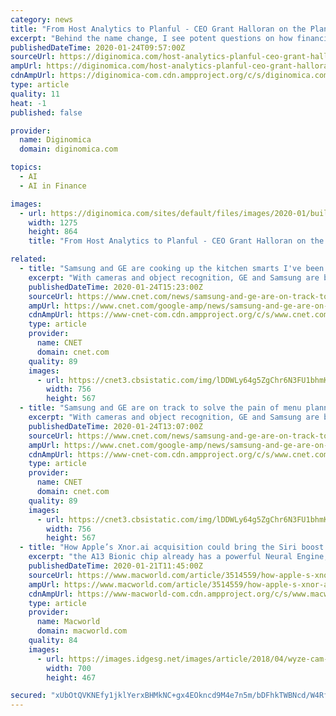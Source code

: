 ```yaml
---
category: news
title: "From Host Analytics to Planful - CEO Grant Halloran on the Planful rebranding, and why continuous planning is a change worth pushing for"
excerpt: "Behind the name change, I see potent questions on how financial planning is changing ... One looming question is the role of machine learning and AI. I expect we'll hear a lot more about this at Planful's next user events. But for now, Halloran said: Where we're going in the future is bringing machine learning, so you can actually allow ..."
publishedDateTime: 2020-01-24T09:57:00Z
sourceUrl: https://diginomica.com/host-analytics-planful-ceo-grant-halloran-planful-rebranding-and-why-continuous-planning-change
ampUrl: https://diginomica.com/host-analytics-planful-ceo-grant-halloran-planful-rebranding-and-why-continuous-planning-change?amp
cdnAmpUrl: https://diginomica-com.cdn.ampproject.org/c/s/diginomica.com/host-analytics-planful-ceo-grant-halloran-planful-rebranding-and-why-continuous-planning-change?amp
type: article
quality: 11
heat: -1
published: false

provider:
  name: Diginomica
  domain: diginomica.com

topics:
  - AI
  - AI in Finance

images:
  - url: https://diginomica.com/sites/default/files/images/2020-01/building-blocks.jpg
    width: 1275
    height: 864
    title: "From Host Analytics to Planful - CEO Grant Halloran on the Planful rebranding, and why continuous planning is a change worth pushing for"

related:
  - title: "Samsung and GE are cooking up the kitchen smarts I've been waiting for"
    excerpt: "With cameras and object recognition, GE and Samsung are bringing smart kitchen appliances to the US that might actually be useful. I spent 15 minutes trying out the newest version of the Samsung Family Hub smart fridge at Samsung's CES booth this year. It was just me, the fridge, and version 5.0 of the software that runs the 21-inch touchscreen ..."
    publishedDateTime: 2020-01-24T15:23:00Z
    sourceUrl: https://www.cnet.com/news/samsung-and-ge-are-on-track-to-solve-the-pain-of-menu-planning/
    ampUrl: https://www.cnet.com/google-amp/news/samsung-and-ge-are-on-track-to-solve-the-pain-of-menu-planning/
    cdnAmpUrl: https://www-cnet-com.cdn.ampproject.org/c/s/www.cnet.com/google-amp/news/samsung-and-ge-are-on-track-to-solve-the-pain-of-menu-planning/
    type: article
    provider:
      name: CNET
      domain: cnet.com
    quality: 89
    images:
      - url: https://cnet3.cbsistatic.com/img/lDDWLy64g5ZgChr6N3FU1bhmKA4=/756x567/2020/01/22/54be830f-7581-4919-8fa1-f7d5f08392af/ge-kbis-2020-3.jpg
        width: 756
        height: 567
  - title: "Samsung and GE are on track to solve the pain of menu planning"
    excerpt: "With cameras and object recognition, GE and Samsung are bringing smart kitchen appliances to the US that might actually be useful. I spent 15 minutes trying out the newest version of the Samsung Family Hub smart fridge at Samsung's CES booth this year. It was just me, the fridge, and version 5.0 of the software that runs the 21-inch touchscreen ..."
    publishedDateTime: 2020-01-24T13:07:00Z
    sourceUrl: https://www.cnet.com/news/samsung-and-ge-are-on-track-to-solve-the-pain-of-menu-planning/
    ampUrl: https://www.cnet.com/google-amp/news/samsung-and-ge-are-on-track-to-solve-the-pain-of-menu-planning/
    cdnAmpUrl: https://www-cnet-com.cdn.ampproject.org/c/s/www.cnet.com/google-amp/news/samsung-and-ge-are-on-track-to-solve-the-pain-of-menu-planning/
    type: article
    provider:
      name: CNET
      domain: cnet.com
    quality: 89
    images:
      - url: https://cnet3.cbsistatic.com/img/lDDWLy64g5ZgChr6N3FU1bhmKA4=/756x567/2020/01/22/54be830f-7581-4919-8fa1-f7d5f08392af/ge-kbis-2020-3.jpg
        width: 756
        height: 567
  - title: "How Apple’s Xnor.ai acquisition could bring the Siri boost we’ve been waiting for"
    excerpt: "the A13 Bionic chip already has a powerful Neural Engine, but Edge Ai could bring it to the next level. But Xnor.ai’s Edge AI engine could be the thing that brings everything together. It’s unlikely that we’ll see any fruits from Apple’s purchase in the iPhone 12 or even the iPhone 13, but Apple’s incredible silicon advancements ..."
    publishedDateTime: 2020-01-21T11:45:00Z
    sourceUrl: https://www.macworld.com/article/3514559/how-apple-s-xnor-ai-acquisition-could-bring-the-siri-boost-we-ve-been-waiting-for.html
    ampUrl: https://www.macworld.com/article/3514559/how-apple-s-xnor-ai-acquisition-could-bring-the-siri-boost-we-ve-been-waiting-for.amp.html
    cdnAmpUrl: https://www-macworld-com.cdn.ampproject.org/c/s/www.macworld.com/article/3514559/how-apple-s-xnor-ai-acquisition-could-bring-the-siri-boost-we-ve-been-waiting-for.amp.html
    type: article
    provider:
      name: Macworld
      domain: macworld.com
    quality: 84
    images:
      - url: https://images.idgesg.net/images/article/2018/04/wyze-cam-motion-tracking-100755563-large.jpg
        width: 700
        height: 467

secured: "xUbOtQVKNEfy1jklYerxBHMkNC+gx4EOkncd9M4e7n5m/bDFhkTWBNcd/W4RfDfHJAwDK50PngGGKbXuNGg0tcAZVJsOMjQBWxjQl09vZXVzZ04VC6Jy68oQtrhBntwJg6yKiZUijcpciMKhV1afw8gkXE0Z8GIuinFX5z05uDk+V5DZaxGtvbTuwiU1JcUlQoCArSXGe7drQ38oSrN/UU36fArj5Va5POe/bEMk6C74haohYpg1LVY+8/qynhduR4V+t9kb/jd0YewpEntfof8XXC19RB6Zxall6d0aRgwso/nEd+q71IfRKLnpPriO;TkSixbmtFkskNA8eSdPa/w=="
---
```


